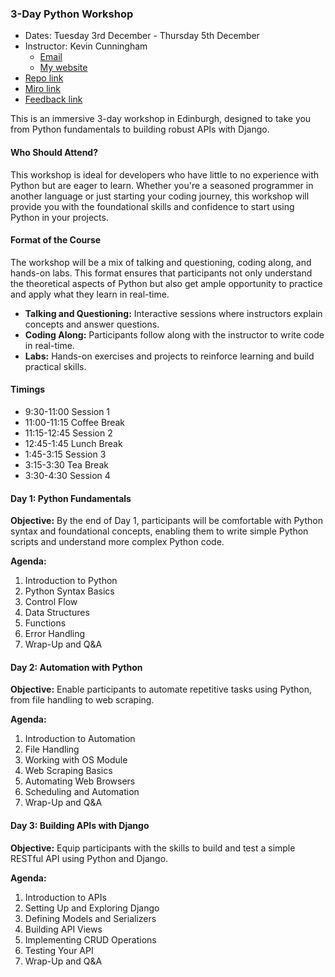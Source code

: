 ### **3-Day Python Workshop**

- Dates: Tuesday 3rd December - Thursday 5th December 
- Instructor: Kevin Cunningham
  - [Email](mailto:kevin@kevincunningham.co.uk)
  - [My website](https://kevincunningham.co.uk)
- [Repo link](https://github.com/doingandlearning/python-training-dec-2024)
- [Miro link](https://miro.com/app/board/uXjVL8zGOMI=/)
- [Feedback link]()

This is an immersive 3-day workshop in Edinburgh, designed to take you from Python fundamentals to building robust APIs with Django.

#### **Who Should Attend?**

This workshop is ideal for developers who have little to no experience with Python but are eager to learn. Whether you're a seasoned programmer in another language or just starting your coding journey, this workshop will provide you with the foundational skills and confidence to start using Python in your projects.

#### **Format of the Course**

The workshop will be a mix of talking and questioning, coding along, and hands-on labs. This format ensures that participants not only understand the theoretical aspects of Python but also get ample opportunity to practice and apply what they learn in real-time.

- **Talking and Questioning:** Interactive sessions where instructors explain concepts and answer questions.
- **Coding Along:** Participants follow along with the instructor to write code in real-time.
- **Labs:** Hands-on exercises and projects to reinforce learning and build practical skills.

#### **Timings**

- 9:30-11:00 Session 1
- 11:00-11:15 Coffee Break
- 11:15-12:45 Session 2
- 12:45-1:45 Lunch Break
- 1:45-3:15 Session 3
- 3:15-3:30 Tea Break
- 3:30-4:30 Session 4



#### **Day 1: Python Fundamentals**

**Objective:** By the end of Day 1, participants will be comfortable with Python syntax and foundational concepts, enabling them to write simple Python scripts and understand more complex Python code.

**Agenda:**

1. Introduction to Python
2. Python Syntax Basics
3. Control Flow
4. Data Structures
5. Functions
6. Error Handling
7. Wrap-Up and Q&A

#### **Day 2: Automation with Python**

**Objective:** Enable participants to automate repetitive tasks using Python, from file handling to web scraping.

**Agenda:**

1. Introduction to Automation
2. File Handling
3. Working with OS Module
4. Web Scraping Basics
5. Automating Web Browsers
6. Scheduling and Automation
7. Wrap-Up and Q&A

#### **Day 3: Building APIs with Django**

**Objective:** Equip participants with the skills to build and test a simple RESTful API using Python and Django.

**Agenda:**

1. Introduction to APIs
2. Setting Up and Exploring Django
3. Defining Models and Serializers
4. Building API Views
5. Implementing CRUD Operations
6. Testing Your API
7. Wrap-Up and Q&A
